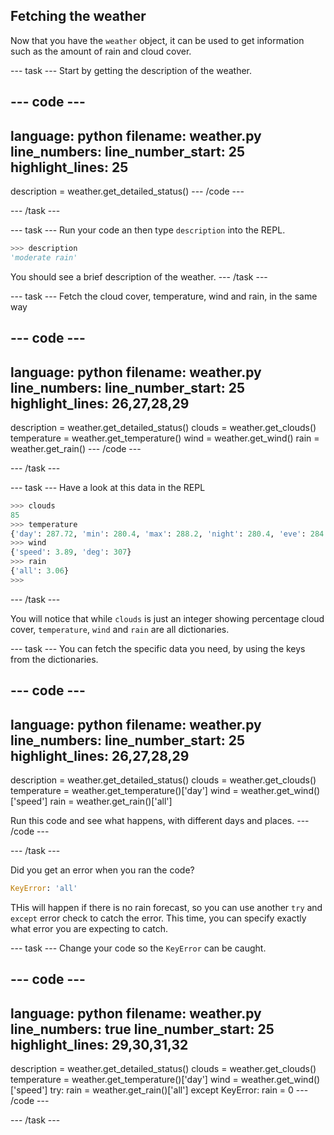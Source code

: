 ## Fetching the weather

Now that you have the `weather` object, it can be used to get information such as the amount of rain and cloud cover.

--- task ---
Start by getting the description of the weather.

--- code ---
---
language: python
filename: weather.py
line_numbers: 
line_number_start: 25
highlight_lines: 25
---
description = weather.get_detailed_status()
--- /code ---

--- /task ---

--- task ---
Run your code an then type `description` into the REPL.

```python
>>> description
'moderate rain'
```

You should see a brief description of the weather.
--- /task ---

--- task ---
Fetch the cloud cover, temperature, wind and rain, in the same way

--- code ---
---
language: python
filename: weather.py
line_numbers: 
line_number_start: 25
highlight_lines: 26,27,28,29
---
description = weather.get_detailed_status()
clouds = weather.get_clouds()
temperature = weather.get_temperature()
wind = weather.get_wind()
rain = weather.get_rain()
--- /code ---

--- /task ---

--- task ---
Have a look at this data in the REPL
```python
>>> clouds
85
>>> temperature
{'day': 287.72, 'min': 280.4, 'max': 288.2, 'night': 280.4, 'eve': 284.76, 'morn': 281.22}
>>> wind
{'speed': 3.89, 'deg': 307}
>>> rain
{'all': 3.06}
>>> 
```
--- /task ---

You will notice that while `clouds` is just an integer showing percentage cloud cover, `temperature`, `wind` and `rain` are all dictionaries.

--- task ---
You can fetch the specific data you need, by using the keys from the dictionaries.

--- code ---
---
language: python
filename: weather.py
line_numbers: 
line_number_start: 25
highlight_lines: 26,27,28,29
---
description = weather.get_detailed_status()
clouds = weather.get_clouds()
temperature = weather.get_temperature()['day']
wind = weather.get_wind()['speed']
rain = weather.get_rain()['all']

Run this code and see what happens, with different days and places.
--- /code ---

--- /task ---

Did you get an error when you ran the code?

```python
KeyError: 'all'
```

THis will happen if there is no rain forecast, so you can use another `try` and `except` error check to catch the error. This time, you can specify exactly what error you are expecting to catch.

--- task ---
Change your code so the `KeyError` can be caught.

--- code ---
---
language: python
filename: weather.py
line_numbers: true
line_number_start: 25
highlight_lines: 29,30,31,32
---
description = weather.get_detailed_status()
clouds = weather.get_clouds()
temperature = weather.get_temperature()['day']
wind = weather.get_wind()['speed']
try:
    rain = weather.get_rain()['all']
except KeyError:
    rain = 0
--- /code ---

--- /task ---
